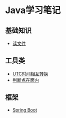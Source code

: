 # Java学习笔记
## 基础知识
- [读文件](/Java/Use/ReadFile.md)
## 工具类
- [UTC时间相互转换](/Java/Utils/UTCTransform.md)
- [判断点在面内](/Java/Utils/GeometyMethod.md)
## 框架
- [Spring Boot](/Java/Frame/SpringBoot.md)